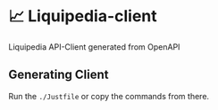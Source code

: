 # 📈 Liquipedia-client

Liquipedia API-Client generated from OpenAPI

## Generating Client

Run the `./Justfile` or copy the commands from there.

